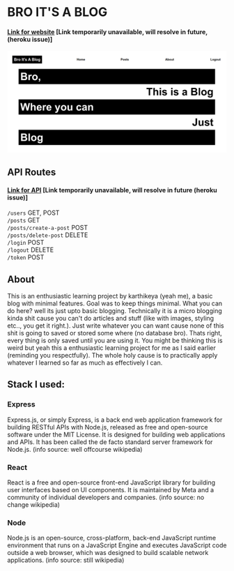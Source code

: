 # BRO IT'S A BLOG
#### [Link for website]() [Link temporarily unavailable, will resolve in future, (heroku issue)]  
![LANDING](landing.png)

## API Routes
#### [Link for API]() [Link temporarily unavailable, will resolve in future (heroku issue)]   
`/users`  GET, POST  
`/posts`   GET  
`/posts/create-a-post`  POST  
`/posts/delete-post`  DELETE  
`/login`  POST  
`/logout`  DELETE  
`/token`  POST  

## About
This is an enthusiastic learning project by karthikeya (yeah me), a basic blog with minimal features. Goal was to keep things minimal. What you can do here? well its just upto basic blogging. Technically it is a micro blogging kinda shit cause you can't do articles and stuff (like with images, styling etc.., you get it right.). Just write whatever you can want cause none of this shit is going to saved or stored some where (no database bro). Thats right, every thing is only saved until you are using it. You might be thinking this is weird but yeah this a enthusiastic learning project for me as I said earlier (reminding you respectfully). The whole holy cause is to practically apply whatever I learned so far as much as effectively I can.  

## Stack I used:
### Express
Express.js, or simply Express, is a back end web application framework for building RESTful APIs with Node.js, released as free and open-source software under the MIT License. It is designed for building web applications and APIs. It has been called the de facto standard server framework for Node.js. (info source: well offcourse wikipedia)

### React
React is a free and open-source front-end JavaScript library for building user interfaces based on UI components. It is maintained by Meta and a community of individual developers and companies. (info source: no change wikipedia)

### Node
Node.js is an open-source, cross-platform, back-end JavaScript runtime environment that runs on a JavaScript Engine and executes JavaScript code outside a web browser, which was designed to build scalable network applications. (info source: still wikipedia)
